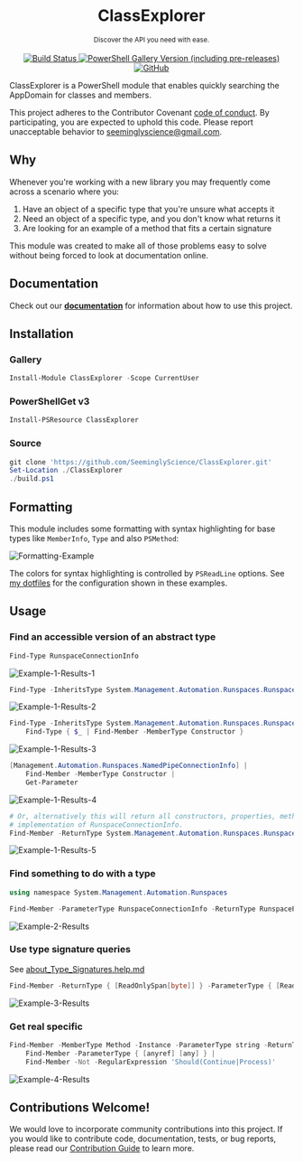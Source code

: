<h1 align="center">ClassExplorer</h1>

<p align="center">
    <sub>
        Discover the API you need with ease.
    </sub>
    <br /><br />
    <a title="Commits" href="https://github.com/SeeminglyScience/ClassExplorer/commits/master">
        <img alt="Build Status" src="https://github.com/SeeminglyScience/ClassExplorer/workflows/build/badge.svg" />
    </a>
    <a title="ClassExplorer on PowerShell Gallery" href="https://www.powershellgallery.com/packages/ClassExplorer">
        <img alt="PowerShell Gallery Version (including pre-releases)" src="https://img.shields.io/powershellgallery/v/ClassExplorer?include_prereleases&label=gallery">
    </a>
    <a title="LICENSE" href="https://github.com/SeeminglyScience/ClassExplorer/blob/master/LICENSE">
        <img alt="GitHub" src="https://img.shields.io/github/license/SeeminglyScience/ClassExplorer">
    </a>
</p>

ClassExplorer is a PowerShell module that enables quickly searching the AppDomain for classes and members.

This project adheres to the Contributor Covenant [code of conduct](https://github.com/SeeminglyScience/ClassExplorer/tree/master/docs/CODE_OF_CONDUCT.md).
By participating, you are expected to uphold this code. Please report unacceptable behavior to seeminglyscience@gmail.com.

## Why

Whenever you're working with a new library you may frequently come across a scenario where you:

1. Have an object of a specific type that you're unsure what accepts it
1. Need an object of a specific type, and you don't know what returns it
1. Are looking for an example of a method that fits a certain signature

This module was created to make all of those problems easy to solve without being forced to look at documentation online.

## Documentation

Check out our **[documentation](https://github.com/SeeminglyScience/ClassExplorer/tree/master/docs/en-US/ClassExplorer.md)** for information about how to use this project.

## Installation

### Gallery

```powershell
Install-Module ClassExplorer -Scope CurrentUser
```

### PowerShellGet v3

```powershell
Install-PSResource ClassExplorer
```

### Source

```powershell
git clone 'https://github.com/SeeminglyScience/ClassExplorer.git'
Set-Location ./ClassExplorer
./build.ps1
```

## Formatting

This module includes some formatting with syntax highlighting for base types like `MemberInfo`, `Type` and also `PSMethod`:

![Formatting-Example](https://user-images.githubusercontent.com/24977523/164995977-61ccb2bb-a950-4822-bb2d-527153411107.png)

The colors for syntax highlighting is controlled by `PSReadLine` options. See [my dotfiles](https://github.com/SeeminglyScience/dotfiles/blob/d471cc564663d907e128d2bfb0aef454f6a59fa3/Documents/PowerShell/PSReadLine.ps1#L32-L55) for the configuration shown in these examples.

## Usage

### Find an accessible version of an abstract type

```powershell
Find-Type RunspaceConnectionInfo
```

![Example-1-Results-1](https://user-images.githubusercontent.com/24977523/164984679-8a32dc97-e2a2-46ff-9d4f-e322b866c061.png)

```powershell
Find-Type -InheritsType System.Management.Automation.Runspaces.RunspaceConnectionInfo
```

![Example-1-Results-2](https://user-images.githubusercontent.com/24977523/164984851-1a20380d-452f-463f-b21c-2931f9ea852f.png)

```powershell
Find-Type -InheritsType System.Management.Automation.Runspaces.RunspaceConnectionInfo |
    Find-Type { $_ | Find-Member -MemberType Constructor }
```

![Example-1-Results-3](https://user-images.githubusercontent.com/24977523/164984898-0f5ca28f-a462-45c0-a4f9-1b60f95b7a86.png)

```powershell
[Management.Automation.Runspaces.NamedPipeConnectionInfo] |
    Find-Member -MemberType Constructor |
    Get-Parameter
```

![Example-1-Results-4](https://user-images.githubusercontent.com/24977523/164985845-4e7830ff-8507-46dd-b3a5-908aaa38a135.png)

```powershell
# Or, alternatively this will return all constructors, properties, methods, etc that return any
# implementation of RunspaceConnectionInfo.
Find-Member -ReturnType System.Management.Automation.Runspaces.RunspaceConnectionInfo
```

![Example-1-Results-5](https://user-images.githubusercontent.com/24977523/164985973-4c011ee8-6107-4126-9984-ffa595b0ad58.png)

### Find something to do with a type

```powershell
using namespace System.Management.Automation.Runspaces

Find-Member -ParameterType RunspaceConnectionInfo -ReturnType RunspacePool
```

![Example-2-Results](https://user-images.githubusercontent.com/24977523/164986057-ca7cfba9-182b-4c99-8dd2-a33941922b54.png)

### Use type signature queries

See [about_Type_Signatures.help.md](./docs/en-US/about_Type_Signatures.help.md)

```powershell
Find-Member -ReturnType { [ReadOnlySpan[byte]] } -ParameterType { [ReadOnlySpan[any]] }
```

![Example-3-Results](https://user-images.githubusercontent.com/24977523/164994773-84f42529-9a8d-46e8-8982-f42f054c2a80.png)

### Get real specific

```powershell
Find-Member -MemberType Method -Instance -ParameterType string -ReturnType bool -ParameterCount 4.. |
    Find-Member -ParameterType { [anyref] [any] } |
    Find-Member -Not -RegularExpression 'Should(Continue|Process)'
```
 
![Example-4-Results](https://user-images.githubusercontent.com/24977523/164995061-21e0c627-fd05-43d4-b831-f901bfc31fd2.png)

## Contributions Welcome!

We would love to incorporate community contributions into this project.  If you would like to
contribute code, documentation, tests, or bug reports, please read our [Contribution Guide](https://github.com/SeeminglyScience/ClassExplorer/tree/master/docs/CONTRIBUTING.md) to learn more.
